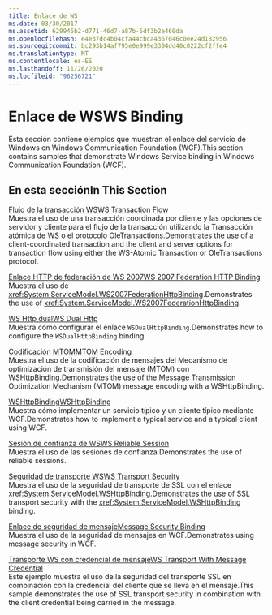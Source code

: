 ```yaml
---
title: Enlace de WS
ms.date: 03/30/2017
ms.assetid: 629945b2-d771-46d7-a87b-5df3b2e460da
ms.openlocfilehash: e4e37dc4b04cfa44cbca4367046c0ee24d182956
ms.sourcegitcommit: bc293b14af795e0e999e3304dd40c0222cf2ffe4
ms.translationtype: MT
ms.contentlocale: es-ES
ms.lasthandoff: 11/26/2020
ms.locfileid: "96256721"
---
```

# <a name="ws-binding"></a><span data-ttu-id="2fc5f-102">Enlace de WS</span><span class="sxs-lookup"><span data-stu-id="2fc5f-102">WS Binding</span></span>

<span data-ttu-id="2fc5f-103">Esta sección contiene ejemplos que muestran el enlace del servicio de Windows en Windows Communication Foundation (WCF).</span><span class="sxs-lookup"><span data-stu-id="2fc5f-103">This section contains samples that demonstrate Windows Service binding in Windows Communication Foundation (WCF).</span></span>  
  
## <a name="in-this-section"></a><span data-ttu-id="2fc5f-104">En esta sección</span><span class="sxs-lookup"><span data-stu-id="2fc5f-104">In This Section</span></span>  

 [<span data-ttu-id="2fc5f-105">Flujo de la transacción WS</span><span class="sxs-lookup"><span data-stu-id="2fc5f-105">WS Transaction Flow</span></span>](ws-transaction-flow.md)  
 <span data-ttu-id="2fc5f-106">Muestra el uso de una transacción coordinada por cliente y las opciones de servidor y cliente para el flujo de la transacción utilizando la Transacción atómica de WS o el protocolo OleTransactions.</span><span class="sxs-lookup"><span data-stu-id="2fc5f-106">Demonstrates the use of a client-coordinated transaction and the client and server options for transaction flow using either the WS-Atomic Transaction or OleTransactions protocol.</span></span>  
  
 [<span data-ttu-id="2fc5f-107">Enlace HTTP de federación de WS 2007</span><span class="sxs-lookup"><span data-stu-id="2fc5f-107">WS 2007 Federation HTTP Binding</span></span>](ws-2007-federation-http-binding.md)  
 <span data-ttu-id="2fc5f-108">Muestra el uso de <xref:System.ServiceModel.WS2007FederationHttpBinding>.</span><span class="sxs-lookup"><span data-stu-id="2fc5f-108">Demonstrates the use of <xref:System.ServiceModel.WS2007FederationHttpBinding>.</span></span>  
  
 [<span data-ttu-id="2fc5f-109">WS Http dual</span><span class="sxs-lookup"><span data-stu-id="2fc5f-109">WS Dual Http</span></span>](ws-dual-http.md)  
 <span data-ttu-id="2fc5f-110">Muestra cómo configurar el enlace `WSDualHttpBinding`.</span><span class="sxs-lookup"><span data-stu-id="2fc5f-110">Demonstrates how to configure the `WSDualHttpBinding` binding.</span></span>  
  
 [<span data-ttu-id="2fc5f-111">Codificación MTOM</span><span class="sxs-lookup"><span data-stu-id="2fc5f-111">MTOM Encoding</span></span>](mtom-encoding.md)  
 <span data-ttu-id="2fc5f-112">Muestra el uso de la codificación de mensajes del Mecanismo de optimización de transmisión del mensaje (MTOM) con WSHttpBinding.</span><span class="sxs-lookup"><span data-stu-id="2fc5f-112">Demonstrates the use of the Message Transmission Optimization Mechanism (MTOM) message encoding with a WSHttpBinding.</span></span>  
  
 [<span data-ttu-id="2fc5f-113">WSHttpBinding</span><span class="sxs-lookup"><span data-stu-id="2fc5f-113">WSHttpBinding</span></span>](wshttpbinding.md)  
 <span data-ttu-id="2fc5f-114">Muestra cómo implementar un servicio típico y un cliente típico mediante WCF.</span><span class="sxs-lookup"><span data-stu-id="2fc5f-114">Demonstrates how to implement a typical service and a typical client using WCF.</span></span>  
  
 [<span data-ttu-id="2fc5f-115">Sesión de confianza de WS</span><span class="sxs-lookup"><span data-stu-id="2fc5f-115">WS Reliable Session</span></span>](ws-reliable-session.md)  
 <span data-ttu-id="2fc5f-116">Muestra el uso de las sesiones de confianza.</span><span class="sxs-lookup"><span data-stu-id="2fc5f-116">Demonstrates the use of reliable sessions.</span></span>  
  
 [<span data-ttu-id="2fc5f-117">Seguridad de transporte WS</span><span class="sxs-lookup"><span data-stu-id="2fc5f-117">WS Transport Security</span></span>](ws-transport-security.md)  
 <span data-ttu-id="2fc5f-118">Muestra el uso de la seguridad de transporte de SSL con el enlace <xref:System.ServiceModel.WSHttpBinding>.</span><span class="sxs-lookup"><span data-stu-id="2fc5f-118">Demonstrates the use of SSL transport security with the <xref:System.ServiceModel.WSHttpBinding> binding.</span></span>  
  
 [<span data-ttu-id="2fc5f-119">Enlace de seguridad de mensaje</span><span class="sxs-lookup"><span data-stu-id="2fc5f-119">Message Security Binding</span></span>](message-security-binding.md)  
 <span data-ttu-id="2fc5f-120">Muestra el uso de la seguridad de mensajes en WCF.</span><span class="sxs-lookup"><span data-stu-id="2fc5f-120">Demonstrates using message security in WCF.</span></span>  
  
 [<span data-ttu-id="2fc5f-121">Transporte WS con credencial de mensaje</span><span class="sxs-lookup"><span data-stu-id="2fc5f-121">WS Transport With Message Credential</span></span>](ws-transport-with-message-credential.md)  
 <span data-ttu-id="2fc5f-122">Este ejemplo muestra el uso de la seguridad del transporte SSL en combinación con la credencial del cliente que se lleva en el mensaje.</span><span class="sxs-lookup"><span data-stu-id="2fc5f-122">This sample demonstrates the use of SSL transport security in combination with the client credential being carried in the message.</span></span>
